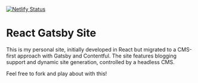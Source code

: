 [![Netlify Status](https://api.netlify.com/api/v1/badges/cb7acba4-b1de-407e-b9e8-2358721aa301/deploy-status)](https://app.netlify.com/sites/adam-young-portfolio/deploys)

# React Gatsby Site

This is my personal site, initially developed in React but migrated to a CMS-first approach with Gatsby and Contentful. The site features blogging support and dynamic site generation, controlled by a headless CMS.

Feel free to fork and play about with this!
